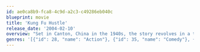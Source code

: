 ```yaml
---
id: ae0ca8b9-fca8-4c9d-a2c3-c49286eb040c
blueprint: movie
title: 'Kung Fu Hustle'
release_date: '2004-02-10'
overview: "Set in Canton, China in the 1940s, the story revolves in a town ruled by the Axe Gang, Sing who desperately wants to become a member. He stumbles into a slum ruled by eccentric landlords who turns out to be the greatest kung-fu masters in disguise. Sing's actions eventually cause the Axe Gang and the slumlords to engage in an explosive kung-fu battle. Only one side will win and only one hero will emerge as the greatest kung-fu master of all."
genres: '[{"id": 28, "name": "Action"}, {"id": 35, "name": "Comedy"}, {"id": 80, "name": "Crime"}, {"id": 14, "name": "Fantasy"}]'
---
```

